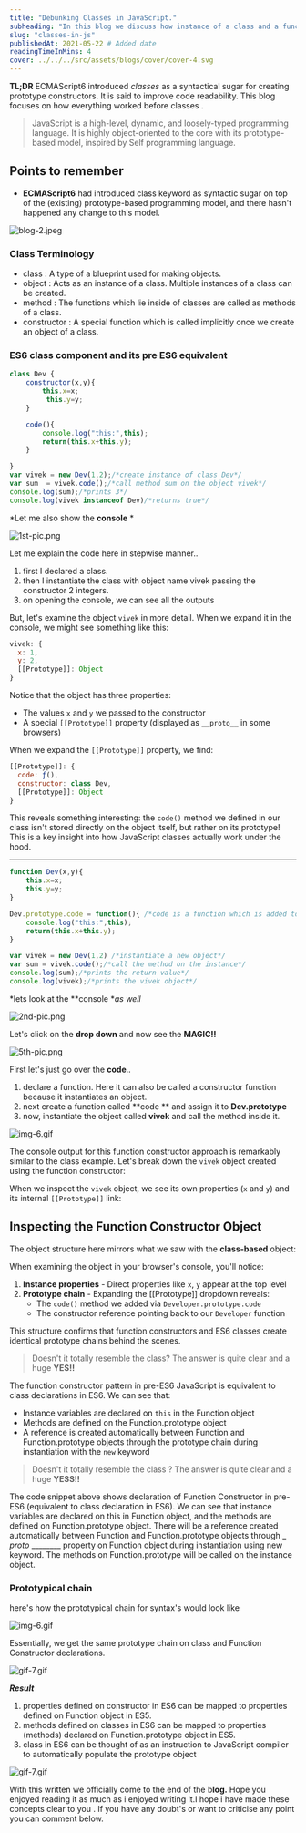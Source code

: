 ```yaml
---
title: "Debunking Classes in JavaScript."
subheading: "In this blog we discuss how instance of a class and a function in JavaScript are very similar"
slug: "classes-in-js"
publishedAt: 2021-05-22 # Added date
readingTimeInMins: 4
cover: ../../../src/assets/blogs/cover/cover-4.svg
---
```


**TL;DR** ECMAScript6 introduced _classes_ as a syntactical sugar for creating prototype constructors. It is said to improve code readability. This blog focuses on how everything worked before classes .

> JavaScript is a high-level, dynamic, and loosely-typed programming language. It is highly object-oriented to the core with its prototype-based model, inspired by Self programming language.

## Points to remember

- **ECMAScript6** had introduced class keyword as syntactic sugar on top of the (existing) prototype-based programming model, and there hasn't happened any change to this model.

![blog-2.jpeg](../../../src/assets/blogs/classes-in-js/img-1.jpeg)

### Class Terminology

- class : A type of a blueprint used for making objects.
- object : Acts as an instance of a class. Multiple instances of a class can be created.
- method : The functions which lie inside of classes are called as methods of a class.
- constructor : A special function which is called implicitly once we create an object of a class.

### ES6 class component and its pre ES6 equivalent

```javascript
class Dev {
    constructor(x,y){
        this.x=x;
         this.y=y;
    }

    code(){
        console.log("this:",this);
        return(this.x+this.y);
    }

}
var vivek = new Dev(1,2);/*create instance of class Dev*/
var sum  = vivek.code();/*call method sum on the object vivek*/
console.log(sum);/*prints 3*/
console.log(vivek instanceof Dev)/*returns true*/
```

\*Let me also show the **console** \*

![1st-pic.png](../../../src/assets/blogs/classes-in-js/img-2.png)

Let me explain the code here in stepwise manner..

1. first I declared a class.
2. then I instantiate the class with object name vivek passing the constructor 2 integers.
3. on opening the console, we can see all the outputs

But, let's examine the object `vivek` in more detail. When we expand it in the console, we might see something like this:

```javascript
vivek: {
  x: 1,
  y: 2,
  [[Prototype]]: Object
}
```

Notice that the object has three properties:

- The values `x` and `y` we passed to the constructor
- A special `[[Prototype]]` property (displayed as `__proto__` in some browsers)

When we expand the `[[Prototype]]` property, we find:

```javascript
[[Prototype]]: {
  code: ƒ(),
  constructor: class Dev,
  [[Prototype]]: Object
}
```

This reveals something interesting: the `code()` method we defined in our class isn't stored directly on the object itself, but rather on its prototype! This is a key insight into how JavaScript classes actually work under the hood.

---

```javascript
function Dev(x,y){
    this.x=x;
    this.y=y;
}

Dev.prototype.code = function(){ /*code is a function which is added to prototype of Dev function*/
    console.log("this:",this);
    return(this.x+this.y);
}

var vivek = new Dev(1,2) /*instantiate a new object*/
var sum = vivek.code();/*call the method on the instance*/
console.log(sum);/*prints the return value*/
console.log(vivek);/*prints the vivek object*/
```

\*lets look at the \*\*console \*_as well_

![2nd-pic.png](../../../src/assets/blogs/classes-in-js/img-3.png)

Let's click on the **drop down** and now see the **MAGIC!!**

![5th-pic.png](../../../src/assets/blogs/classes-in-js/img-5.png)

First let's just go over the **code**..

1. declare a function. Here it can also be called a constructor function because it instantiates an object.
2. next create a function called \*\*code \*\* and assign it to **Dev.prototype**
3. now, instantiate the object called **vivek** and call the method inside it.

<img src="../../../src/assets/blogs/classes-in-js/img-4.gif" alt="img-6.gif" class="mx-auto" />

The console output for this function constructor approach is remarkably similar to the class example. Let's break down the `vivek` object created using the function constructor:

When we inspect the `vivek` object, we see its own properties (`x` and `y`) and its internal `[[Prototype]]` link:

## Inspecting the Function Constructor Object

The object structure here mirrors what we saw with the **class-based** object:

When examining the object in your browser's console, you'll notice:

1. **Instance properties** - Direct properties like `x`, `y` appear at the top level
2. **Prototype chain** - Expanding the [[Prototype]] dropdown reveals:
   - The `code()` method we added via `Developer.prototype.code`
   - The constructor reference pointing back to our `Developer` function

This structure confirms that function constructors and ES6 classes create identical prototype chains behind the scenes.

> Doesn't it totally resemble the class? The answer is quite clear and a huge **YES!!**

The function constructor pattern in pre-ES6 JavaScript is equivalent to class declarations in ES6. We can see that:
- Instance variables are declared on `this` in the Function object
- Methods are defined on the Function.prototype object
- A reference is created automatically between Function and Function.prototype objects through the prototype chain during instantiation with the `new` keyword

> Doesn't it totally resemble the class ? The answer is quite clear and a huge **YESS!!**

The code snippet above shows declaration of Function Constructor in pre-ES6 (equivalent to class declaration in ES6). We can see that instance variables are declared on this in Function object, and the methods are defined on Function.prototype object. There will be a reference created automatically between Function and Function.prototype objects through \_ _proto_ \_\_\_\_\_\_\_\_ property on Function object during instantiation using new keyword. The methods on Function.prototype will be called on the instance object.

### Prototypical chain

here's how the prototypical chain for syntax's would look like

<img src="../../../src/assets/blogs/classes-in-js/img-6.png" alt="img-6.gif" class="mx-auto" />


Essentially, we get the same prototype chain on class and Function Constructor declarations.


<img src="../../../src/assets/blogs/classes-in-js/img-7.gif" alt="gif-7.gif" class="mx-auto" />

**_Result_**

1. properties defined on constructor in ES6 can be mapped to properties defined on Function object in ES5.
2. methods defined on classes in ES6 can be mapped to properties (methods) declared on Function.prototype object in ES5.
3. class in ES6 can be thought of as an instruction to JavaScript compiler to automatically populate the prototype object

<img src="../../../src/assets/blogs/classes-in-js/img-8.webp" alt="gif-7.gif" class="mx-auto" />



With this written we officially come to the end of the b**log.** Hope you enjoyed reading it as much as i enjoyed writing it.I hope i have made these concepts clear to you . If you have any doubt's or want to criticise any point you can comment below.
